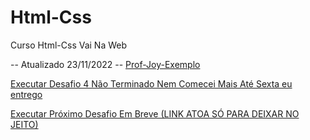 # Html-Css
 Curso Html-Css Vai Na Web

 -- Atualizado 23/11/2022 --
  <a href="https://gustavos4ntos.github.io/Html-Css/Desafios/joy-base">Prof-Joy-Exemplo</a>

 <a href="https://gustavos4ntos.github.io/Html-Css/Desafios/dsf4">Executar Desafio 4 Não Terminado Nem Comecei Mais Até Sexta eu entrego</a>

 <a href="https://gustavos4ntos.github.io/Html-Css/Desafios/dsf">Executar Próximo Desafio Em Breve (LINK ATOA SÓ PARA DEIXAR NO JEITO)</a>

